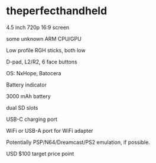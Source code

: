 # theperfecthandheld

4.5 inch 720p 16:9 screen

some unknown ARM CPU/GPU

Low profile RGH sticks, both low

D-pad, L2/R2, 6 face buttons

OS: NxHope, Batocera

Battery indicator

3000 mAh battery

dual SD slots

USB-C charging port

WiFi or USB-A port for WiFi adapter

Potentially PSP/N64/Dreamcast/PS2 emulation, if possible. 

USD $100 target price point 
